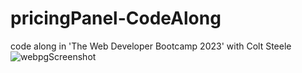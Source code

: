 # pricingPanel-CodeAlong
code along in 'The Web Developer Bootcamp 2023' with Colt Steele
![webpgScreenshot](https://github.com/ericperez13/pricingPanel-CodeAlong/assets/137220167/17238c4d-8462-4d89-a73e-2d2c771a6db1)

